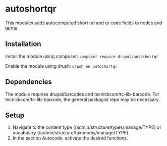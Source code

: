 # autoshortqr

This modules adds autocomputed short url and qr code fields to nodes and terms.

## Installation

Install the module using composer:
`composer require drupal/autoshortqr`

Enable the module using drush:
`drush en autoshortqr`

## Dependencies
The module requires drupal/barcodes and tecnickcom/tc-lib-barcode. For tecnickcom/tc-lib-barcode, the general packagist repo may be necessary.

## Setup

1. Navigate to the content type (/admin/structure/types/manage/TYPE) or vocabulary (/admin/structure/taxonomy/manage/TYPE).
2. In the section Autocode, activate the desired functions.
